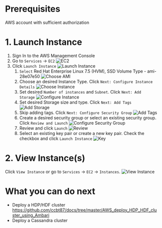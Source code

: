 # Prerequisites
AWS account with sufficient authorization

# 1. Launch Instance
1. Sign In to the AWS Management Console
2. Go to `Services` -> `EC2`
![EC2](images/1.2.0.PNG)
3. Click `Launch Instance`
![Launch Instance](images/1.3.0.PNG)
    1. `Select` Red Hat Enterprise Linux 7.5 (HVM), SSD Volume Type - ami-28e07e50
    ![Choose AMI](images/1.3.1.PNG)
    2. Choose an desired Instance Type. Click `Next: Configure Instance Details`
    ![Choose Instance](images/1.3.2.PNG)
    3. Set desired `Number of instances` and `Subnet`. Click `Next: Add Storage`
    ![Configure Instance](images/1.3.3.PNG)
    4. Set desired Storage size and type. Click `Next: Add Tags`
    ![Add Storage](images/1.3.4.PNG)
    5. Skip adding tags. Click `Next: Configure Security Group`
    ![Add Tags](images/1.3.5.PNG)
    6. Create a desired security group or select an existing security group. Click `Review and Launch`
    ![Configure Security Group](images/1.3.6.PNG)
    7. Review and click `Launch`
    ![Review](images/1.3.7.PNG)
    8. Select an existing key pair or create a new key pair. Check the checkbox and click `Launch Instance`
    ![Key](images/1.3.8.PNG)

# 2. View Instance(s)
Click `View Instance` or go to `Services` -> `EC2` -> `Instances`.
![View Instance](images/2.0.0.PNG)

# What you can do next
* Deploy a HDP/HDF cluster https://github.com/ccbt87/docs/tree/master/AWS_deploy_HDP_HDF_cluster_using_Ambari
* Deploy a Cassandra cluster
